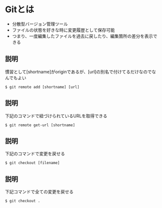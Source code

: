 # Gitとは
- 分散型バージョン管理ツール
- ファイルの状態を好きな時に変更履歴として保存可能
- つまり、一度編集したファイルを過去に戻したり、編集箇所の差分を表示できる

## 説明
慣習として[shortname]がoriginであるが、[url]の別名で付けてるだけなのでなんでもよい

```
$ git remote add [shortname] [url]
```

## 説明
下記のコマンドで紐づけられているURLを取得できる

```
$ git remote get-url [shortname]
```
## 説明
下記のコマンドで変更を戻せる

```
$ git checkout [filename]
```
## 説明
下記コマンドで全ての変更を戻せる

```
$ git checkout .
```

